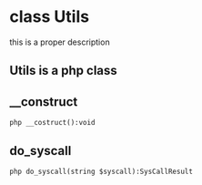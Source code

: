 # class Utils  
this is a proper description  
## Utils is a php class  
## __construct  
```php __costruct():void```  
## do_syscall  
```php do_syscall(string $syscall):SysCallResult```  
